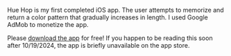 Hue Hop is my first completed iOS app. The user attempts to memorize and return a color pattern that gradually increases in length. I used Google AdMob to monetize the app.

Please [download the app](https://apps.apple.com/us/app/hue-hop-memory-game/id6737150501) for free! If you happen to be reading this soon after 10/19/2024, the app is briefly unavailable on the app store.
